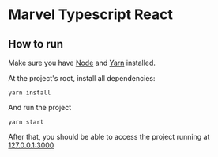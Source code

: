 # Marvel Typescript React

## How to run

Make sure you have [Node](https://nodejs.org/en/download/) and [Yarn](https://yarnpkg.com/getting-started) installed.

At the project's root, install all dependencies:

```
yarn install
```

And run the project

```
yarn start
```

After that, you should be able to access the project running at [127.0.0.1:3000](http://127.0.0.1:3000)
